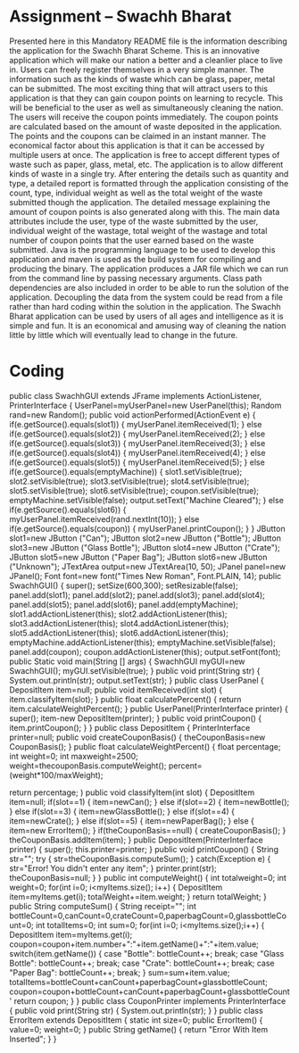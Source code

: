 # Assignment – Swachh Bharat

Presented here in this Mandatory README file is the information describing the application for the Swachh Bharat Scheme. This is an innovative application which will make our nation a better and a cleanlier place to live in. Users can freely register themselves in a very simple manner. The information such as the kinds of waste which can be glass, paper, metal can be submitted. The most exciting thing that will attract users to this application is that they can gain coupon points on learning to recycle. This will be beneficial to the user as well as simultaneously cleaning the nation. The users will receive the coupon points immediately. The coupon points are calculated based on the amount of waste deposited in the application. The points and the coupons can be claimed in an instant manner. The economical factor about this application is that it can be accessed by multiple users at once. The application is free to accept different types of waste such as paper, glass, metal, etc. The application is to allow different kinds of waste in a single try. After entering the details such as quantity and type, a detailed report is formatted through the application consisting of the count, type, individual weight as well as the total weight of the waste submitted though the application. The detailed message explaining the amount of coupon points is also generated along with this. The main data attributes include the user, type of the waste submitted by the user, individual weight of the wastage, total weight of the wastage and total number of coupon points that the user earned based on the waste submitted. Java is the programming language to be used to develop this application and maven is used as the build system for compiling and producing the binary. The application produces a JAR file which we can run from the command line by passing necessary arguments. Class path dependencies are also included in order to be able to run the solution of the application. Decoupling the data from the system could be read from a file rather than hard coding within the solution in the application. The Swachh Bharat application can be used by users of all ages and intelligence as it is simple and fun. It is an economical and amusing way of cleaning the nation little by little which will eventually lead to change in the future.

# Coding
public class SwachhGUI extends JFrame implements ActionListener, PrinterInterface
{
UserPanel=myUserPanel=new UserPanel(this);
Random rand=new Random();
public void actionPerformed(ActionEvent e)
{
if(e.getSource().equals(slot1))
{
myUserPanel.itemReceived(1);
}
else if(e.getSource().equals(slot2))
{
myUserPanel.itemReceived(2);
}
else if(e.getSource().equals(slot3))
{
myUserPanel.itemReceived(3);
}
else if(e.getSource().equals(slot4))
{
myUserPanel.itemReceived(4);
}
else if(e.getSource().equals(slot5))
{
myUserPanel.itemReceived(5);
} else if(e.getSource().equals(emptyMachine))
{
slot1.setVisible(true);
slot2.setVisible(true);
slot3.setVisible(true);
slot4.setVisible(true);
slot5.setVisible(true);
slot6.setVisible(true);
coupon.setVisible(true);
emptyMachine.setVisible(false);
output.setText("Machine Cleared");
}
else if(e.getSource().equals(slot6))
{
myUserPanel.itemReceived(rand.nextInt(10));
}
else if(e.getSource().equals(coupon))
{
myUserPanel.printCoupon();
}
}
JButton slot1=new JButton ("Can");
JButton slot2=new JButton ("Bottle");
JButton slot3=new JButton ("Glass Bottle");
JButton slot4=new JButton ("Crate");
JButton slot5=new JButton ("Paper Bag");
JButton slot6=new JButton ("Unknown");
JTextArea output=new JTextArea(10, 50);
JPanel panel=new JPanel();
Font font=new font("Times New Roman", Font.PLAIN, 14);
public SwachhGUI()
{
super();
setSize(600,300);
setResizable(false);
panel.add(slot1);
panel.add(slot2);
panel.add(slot3);
panel.add(slot4);
panel.add(slot5);
panel.add(slot6);
panel.add(emptyMachine);
slot1.addActionListener(this);
slot2.addActionListener(this);
slot3.addActionListener(this);
slot4.addActionListener(this);
slot5.addActionListener(this);
slot6.addActionListener(this);
emptyMachine.addActionListener(this);
emptyMachine.setVisible(false);
panel.add(coupon);
coupon.addActionListener(this);
output.setFont(font);
public Static void main(String [] args) 
{
SwachhGUI myGUI=new SwachhGUI();
myGUI.setVisible(true);
}
public void print(String str)
{
System.out.println(str);
output.setText(str);
}
public class UserPanel
{
DepositItem item=null;
public void itemReceived(int slot)
{
item.classifyItem(slot);
}
public float calculatePercent()
{
return item.calculateWeightPercent();
}
public UserPanel(PrinterInterface printer)
{
super();
item-new DepositItem(printer);
}
public void printCoupon()
{
item.printCoupon();
}
}
public class DepositItem
{
PrinterInterface printer=null;
public void createCouponBasis()
{
theCouponBasis=new CouponBasis();
}
public float calculateWeightPercent()
{
float percentage;
int weight=0;
int maxweight=2500;
weight=thecouponBasis.computeWeight();
percent=(weight*100/maxWeight);

return percentage;
)
public void classifyItem(int slot)
{
DepositItem item=null;
if(slot==1)
{
item=newCan();
}
else if(slot==2)
{
item=newBottle();
}
else if(slot==3)
{
item=newGlassBottle();
}
else if(slot==4)
{
item=newCrate();
}
else if(slot==5)
{
item=newPaperBag();
}
else {
item=new ErrorItem();
}
if(theCouponBasis==null)
{
createCouponBasis();
}
theCouponBasis.addItem(item);
}
public DepositItem(PrinterInterface printer)
{
super();
this.printer=printer;
}
public void printCoupon()
{
String str="";
try
{
str=theCouponBasis.computeSum();
}
catch(Exception e)
{
str="Error! You didn't enter any item";
}
printer.print(str);
theCouponBasis=null;
}
}
public int computeWeight()
{
int totalweight=0;
int weight=0;
for(int i=0; i<myItems.size(); i++)
{
DepositItem item=myItems.get(i);
totalWeight+=item.weight;
}
return totalWeight;
}
public String computeSum()
{
String receipt="";
int bottleCount=0,canCount=0,crateCount=0,paperbagCount=0,glassbottleCount=0;
int totalItems=0;
int sum=0;
for(int i=0; i<myItems.size();i++)
{
DepositItem item=myItems.get(i);
coupon=coupon+item.number+":"+item.getName()+":"+item.value;
switch(item.getName())
{
case "Bottle":
bottleCount++;
break;
case "Glass Bottle":
bottleCount++;
break;
case "Crate":
bottleCount++;
break;
case "Paper Bag":
bottleCount++;
break;
}
sum=sum+item.value;
totalItems=bottleCount+canCount+paperbagCount+glassbottleCount;
coupon=coupon+bottleCount+canCount+paperbagCount+glassbottleCount'
return coupon;
}
}
public class CouponPrinter implements PrinterInterface
{
public void print(String str)
{
System.out.println(str);
}
}
public class ErrorItem extends DepositItem
{
static int size=0;
public ErrorItem()
{
value=0;
weight=0;
}
public String getName()
{
return "Error With Item Inserted";
}
}


